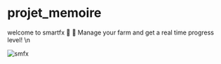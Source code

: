 # projet_memoire
welcome to smartfx 🌼 🌻
Manage your farm and get a real time progress level! \n

![smfx](https://user-images.githubusercontent.com/65069384/134038094-a331d51b-cbaf-4ba5-83b4-6dcc08dc2b68.jpg)
